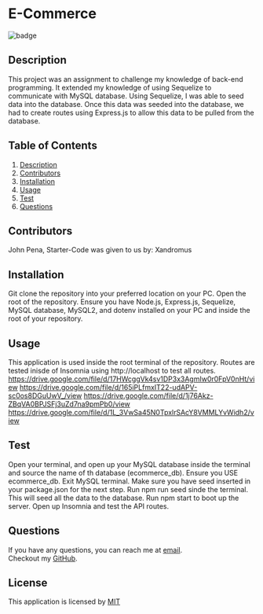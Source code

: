 # E-Commerce

![badge](https://img.shields.io/badge/license-MIT-blue)
    

## Description
This project was an assignment to challenge my knowledge of back-end programming. It extended my knowledge of using Sequelize to communicate with MySQL database. Using Sequelize, I was able to seed data into the database. Once this data was seeded into the database, we had to create routes using Express.js to allow this data to be pulled from the database.

## Table of Contents
1. [Description](#description)
2. [Contributors](#contributors)
3. [Installation](#installation)
4. [Usage](#usage)
5. [Test](#test)
6. [Questions](#questions)

## Contributors
John Pena, Starter-Code was given to us by: Xandromus

## Installation
Git clone the repository into your preferred location on your PC. Open the root of the repository. Ensure you have Node.js, Express.js, Sequelize, MySQL database, MySQL2, and dotenv installed on your PC and inside the root of your repository.

## Usage
This application is used inside the root terminal of the repository. Routes are tested inisde of Insomnia using http://localhost to test all routes.
https://drive.google.com/file/d/17HWcggVk4sv1DP3x3AgmIw0r0FpV0nHt/view
https://drive.google.com/file/d/165iPLfmxIT22-udAPV-sc0os8DGuUwV_/view
https://drive.google.com/file/d/1j76Akz-ZBqVA0BPJSFj3uZd7na9pmPb0/view
https://drive.google.com/file/d/1L_3VwSa45N0TpxlrSAcY8VMMLYvWidh2/view


## Test
Open your terminal, and open up your MySQL database inside the terminal and source the name of th database (ecommerce_db). Ensure you USE ecommerce_db. Exit MySQL terminal. Make sure you have seed inserted in your package.json for the next step. Run npm run seed sinde the terminal. This will seed all the data to the database. Run npm start to boot up the server. Open up Insomnia and test the API routes.

## Questions
If you have any questions, you can reach me at [email](mailto:jmp1495@gmail.com). 
<br />
Checkout my [GitHub](https://github.com/John-Pena).


## License
    

This application is licensed by [MIT](https://opensource.org/license/MIT)
    
